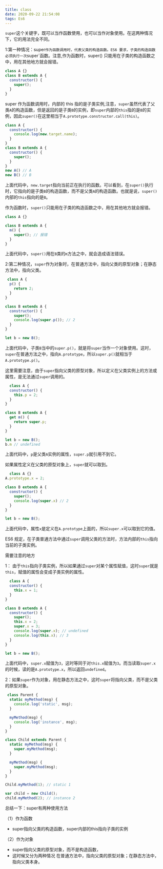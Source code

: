 ```yaml
---
title: class
date: 2020-09-22 21:54:08
tags: Es6
---
```


`super`这个关键字，既可以当作函数使用，也可以当作对象使用。在这两种情况下，它的用法完全不同。

1:第一种情况：super`作为函数调用时，代表父类的构造函数。ES6 要求，子类的构造函数必须执行一次`super`函数。注意,作为函数时，super() 只能用在子类的构造函数之中，用在其他地方就会报错。

~~~js
class A {}
class B extends A {
  constructor() {
    super();
  }
}
~~~

super 作为函数调用时，内部的 this 指的是子类实例,注意，`super`虽然代表了父类`A`的构造函数，但是返回的是子类`B`的实例，即`super`内部的`this`指的是`B`的实例，因此`super()`在这里相当于`A.prototype.constructor.call(this)`。

~~~js
class A {
  constructor() {
    console.log(new.target.name);
  }
}
class B extends A {
  constructor() {
    super();
  }
}
new A() // A
new B() // B
~~~

上面代码中，`new.target`指向当前正在执行的函数。可以看到，在`super()`执行时，它指向的是子类`B`的构造函数，而不是父类`A`的构造函数。也就是说，`super()`内部的`this`指向的是`B`。

作为函数时，`super()`只能用在子类的构造函数之中，用在其他地方就会报错。

~~~js
class A {}

class B extends A {
  m() {
    super(); // 报错
  }
}
~~~



上面代码中，`super()`用在`B`类的`m`方法之中，就会造成语法错误。

2:第二种情况，`super`作为对象时，在普通方法中，指向父类的原型对象；在静态方法中，指向父类。

```js
 class A {
  p() {
    return 2;
  }
}

class B extends A {
  constructor() {
    super();
    console.log(super.p()); // 2
  }
}

let b = new B();
```

上面代码中，子类`B`当中的`super.p()`，就是将`super`当作一个对象使用。这时，`super`在普通方法之中，指向`A.prototype`，所以`super.p()`就相当于`A.prototype.p()`。

这里需要注意，由于`super`指向父类的原型对象，所以定义在父类实例上的方法或属性，是无法通过`super`调用的。

```js
  class A {
  constructor() {
    this.p = 2;
  }
}

class B extends A {
  get m() {
    return super.p;
  }
}

let b = new B();
b.m // undefined
```

上面代码中，`p`是父类`A`实例的属性，`super.p`就引用不到它。

如果属性定义在父类的原型对象上，`super`就可以取到。

```js
  class A {}
A.prototype.x = 2;

class B extends A {
  constructor() {
    super();
    console.log(super.x) // 2
  }
}

let b = new B();
```

上面代码中，属性`x`是定义在`A.prototype`上面的，所以`super.x`可以取到它的值。

ES6 规定，在子类普通方法中通过`super`调用父类的方法时，方法内部的`this`指向当前的子类实例。

需要注意的地方

1： 由于`this`指向子类实例，所以如果通过`super`对某个属性赋值，这时`super`就是`this`，赋值的属性会变成子类实例的属性。

```js
  class A {
  constructor() {
    this.x = 1;
  }
}

class B extends A {
  constructor() {
    super();
    this.x = 2;
    super.x = 3;
    console.log(super.x); // undefined
    console.log(this.x); // 3
  }
}

let b = new B();
```

上面代码中，`super.x`赋值为`3`，这时等同于对`this.x`赋值为`3`。而当读取`super.x`的时候，读的是`A.prototype.x`，所以返回`undefined`。

2：如果`super`作为对象，用在静态方法之中，这时`super`将指向父类，而不是父类的原型对象。

```js
 class Parent {
  static myMethod(msg) {
    console.log('static', msg);
  }

  myMethod(msg) {
    console.log('instance', msg);
  }
}

class Child extends Parent {
  static myMethod(msg) {
    super.myMethod(msg);
  }

  myMethod(msg) {
    super.myMethod(msg);
  }
}

Child.myMethod(1); // static 1

var child = new Child();
child.myMethod(2); // instance 2
```

总结一下：super有两种使用方法

（1）作为函数

- super指向父类的构造函数，super内部的this指向子类的实例

（2）作为对象

- super指向父类的原型对象，而不是构造函数，
- 这时候又分为两种情况 在普通方法中，指向父类的原型对象；在静态方法中，指向父类本身。